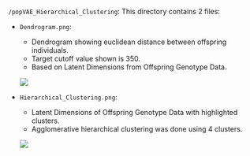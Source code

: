 `/popVAE_Hierarchical_Clustering`: This directory contains 2 files:

- `Dendrogram.png`:
  - Dendrogram showing euclidean distance between offspring individuals.
  - Target cutoff value shown is 350.
  - Based on Latent Dimensions from Offspring Genotype Data.

  ![](Dendrogram.png)

- `Hierarchical_Clustering.png`:
  - Latent Dimensions of Offspring Genotype Data with highlighted clusters.
  - Agglomerative hierarchical clustering was done using 4 clusters.

  ![](Hierarchical_Clustering.png)
